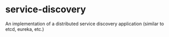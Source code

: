 # service-discovery
An implementation of a distributed service discovery application (similar to etcd, eureka, etc.)
